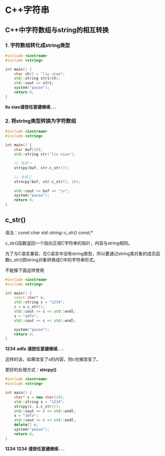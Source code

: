 # C++字符串

## C++中字符数组与string的相互转换

### 1. 字符数组转化成string类型

```c++
#include <iostream>
#include <string>

int main() {
	char ch[] = "liu xiao";
	std::string str1(ch);
	std::cout << str1;
	system("pause");
	return 0;
}
```

**liu xiao请按任意键继续. . .**



### 2. 将string类型转换为字符数组

```c++
#include <iostream>
#include <string>

int main() {
	char buf[10];
	std::string str("liu xiao");
    
    // 方式一
	strcpy(buf, str.c_str());
    
    // 方式二
    strncpy(buf, str.c_str(), 10);
    
	std::cout << buf << "\n";
	system("pause");
	return 0;
}
```



## c_str()

语法：**const char* std::string::c_str() const;**

c_str()函数返回一个指向正规C字符串的指针，内容与string相同。

为了与C语言兼容，在C语言中没有string类型，所以要通过string类对象的成员函数c_str()把string对象转换成C中的字符串形式。

不能像下面这样使用

```c++
#include <iostream>
#include <string>

int main() {
	const char* c;
	std::string s = "1234";
	c = s.c_str();
	std::cout << c << std::endl;
	s = "adfa";
	std::cout << c << std::endl;

	system("pause");
	return 0;
}
```

**1234**
**adfa**
**请按任意键继续. . .**

这样的话，如果改变了s的内容，则c也被改变了。

更好的处理方式：**strcpy()**

```c++
#include <iostream>
#include <string>

int main() {
	char* c = new char[10];
	std::string s = "1234";
	strcpy(c, s.c_str());
	std::cout << c << std::endl;
	s = "adfa";
	std::cout << c << std::endl;
	delete[] c;
	system("pause");
	return 0;
}
```

**1234**
**1234**
**请按任意键继续. . .**